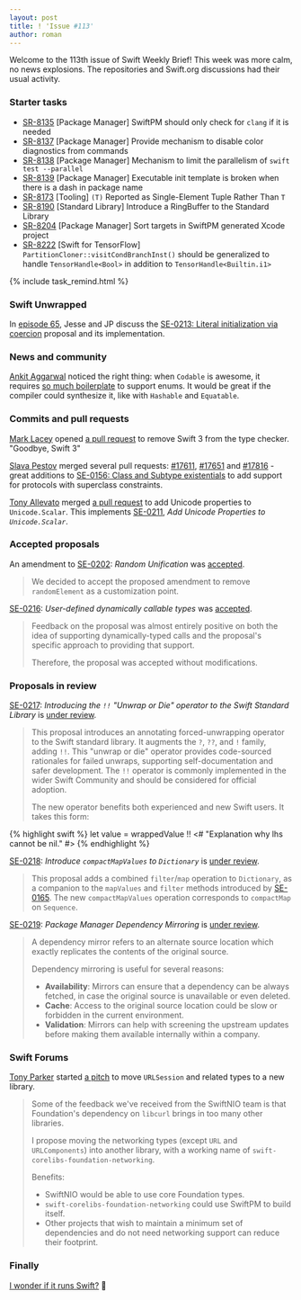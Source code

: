 ```yaml
---
layout: post
title: ! 'Issue #113'
author: roman
---
```


Welcome to the 113th issue of Swift Weekly Brief! This week was more calm, no news explosions. The repositories and Swift.org discussions had their usual activity.

<!--excerpt-->

### Starter tasks

- [SR-8135](https://bugs.swift.org/browse/SR-8135) [Package Manager] SwiftPM should only check for `clang` if it is needed
- [SR-8137](https://bugs.swift.org/browse/SR-8137) [Package Manager] Provide mechanism to disable color diagnostics from commands
- [SR-8138](https://bugs.swift.org/browse/SR-8138) [Package Manager] Mechanism to limit the parallelism of `swift test --parallel`
- [SR-8139](https://bugs.swift.org/browse/SR-8139) [Package Manager] Executable init template is broken when there is a dash in package name
- [SR-8173](https://bugs.swift.org/browse/SR-8172) [Tooling] `(T)` Reported as Single-Element Tuple Rather Than `T`
- [SR-8190](https://bugs.swift.org/browse/SR-8190) [Standard Library] Introduce a RingBuffer to the Standard Library
- [SR-8204](https://bugs.swift.org/browse/SR-8204) [Package Manager] Sort targets in SwiftPM generated Xcode project
- [SR-8222](https://bugs.swift.org/browse/SR-8222) [Swift for TensorFlow] `PartitionCloner::visitCondBranchInst()` should be generalized to handle `TensorHandle<Bool>` in addition to `TensorHandle<Builtin.i1>`

{% include task_remind.html %}

### Swift Unwrapped

In [episode 65](https://spec.fm/podcasts/swift-unwrapped/160476), Jesse and JP discuss the [SE-0213: Literal initialization via coercion](https://github.com/apple/swift-evolution/blob/master/proposals/0213-literal-init-via-coercion.md) proposal and its implementation.

### News and community

[Ankit Aggarwal](https://twitter.com/aciidb0mb3r) noticed the right thing: when `Codable` is awesome, it requires [so much boilerplate](https://github.com/apple/swift-package-manager/pull/1655/files#diff-31d171cad93e680d3ffc6cb3c4fc6848R13) to support enums. It would be great if the compiler could synthesize it, like with `Hashable` and `Equatable`.

### Commits and pull requests

[Mark Lacey](https://github.com/rudkx) opened [a pull request](https://github.com/apple/swift/pull/17691) to remove Swift 3 from the type checker. "Goodbye, Swift 3"

[Slava Pestov](https://twitter.com/slava_pestov) merged several pull requests: [#17611](https://github.com/apple/swift/pull/17611), [#17651](https://github.com/apple/swift/pull/17651) and [#17816](https://github.com/apple/swift/pull/17816) - great additions to [SE-0156: Class and Subtype existentials](https://github.com/apple/swift-evolution/blob/master/proposals/0156-subclass-existentials.md) to add support for protocols with superclass constraints.

[Tony Allevato](https://github.com/allevato) merged [a pull request](https://github.com/apple/swift/pull/15593) to add Unicode properties to `Unicode.Scalar`. This implements [SE-0211](https://github.com/apple/swift-evolution/blob/master/proposals/0211-unicode-scalar-properties.md), *Add Unicode Properties to `Unicode.Scalar`*.

### Accepted proposals

An amendment to [SE-0202](https://github.com/jckarter/swift-evolution/blob/master/proposals/0202-random-unification.md): *Random Unification* was [accepted](https://forums.swift.org/t/amendment-to-se-0202-removing-collection-randomelement-as-a-customization-point/14101).

> We decided to accept the proposed amendment to remove `randomElement` as a customization point.

[SE-0216](https://github.com/apple/swift-evolution/blob/master/proposals/0216-dynamic-callable.md): *User-defined dynamically callable types* was [accepted](https://forums.swift.org/t/accepted-se-216-user-defined-dynamically-callable-types/14110).

> Feedback on the proposal was almost entirely positive on both the idea of supporting dynamically-typed calls and the proposal's specific approach to providing that support.
>
> Therefore, the proposal was accepted without modifications.

### Proposals in review

[SE-0217](https://github.com/apple/swift-evolution/blob/master/proposals/0217-bangbang.md): *Introducing the `!!` "Unwrap or Die" operator to the Swift Standard Library* is [under review](https://forums.swift.org/t/se-0217-the-unwrap-or-die-operator/14107).

> This proposal introduces an annotating forced-unwrapping operator to the Swift standard library. It augments the `?`, `??`, and `!` family, adding `!!`. This "unwrap or die" operator provides code-sourced rationales for failed unwraps, supporting self-documentation and safer development. The `!!` operator is commonly implemented in the wider Swift Community and should be considered for official adoption.
>
> The new operator benefits both experienced and new Swift users. It takes this form:

{% highlight swift %}
let value = wrappedValue !! <# "Explanation why lhs cannot be nil." #>
{% endhighlight %}

[SE-0218](https://github.com/apple/swift-evolution/blob/master/proposals/0218-introduce-compact-map-values.md): *Introduce `compactMapValues` to `Dictionary`* is [under review](https://forums.swift.org/t/se-0218-introduce-compactmapvalues-to-dictionary/14266).

> This proposal adds a combined `filter`/`map` operation to `Dictionary`, as a companion to the `mapValues` and `filter` methods introduced by [SE-0165](https://github.com/apple/swift-evolution/blob/master/proposals/0165-dict.md). The new `compactMapValues` operation corresponds to `compactMap` on `Sequence`.

[SE-0219](https://github.com/apple/swift-evolution/blob/master/proposals/0219-package-manager-dependency-mirroring.md): *Package Manager Dependency Mirroring* is [under review](https://forums.swift.org/t/se-0219-package-manager-dependency-mirroring/14371).

> A dependency mirror refers to an alternate source location which exactly replicates the contents of the original source.
>
> Dependency mirroring is useful for several reasons:
>
> - **Availability**: Mirrors can ensure that a dependency can be always fetched, in case the original source is unavailable or even deleted.
> - **Cache**: Access to the original source location could be slow or forbidden in the current environment.
> - **Validation**: Mirrors can help with screening the upstream updates before making them available internally within a company.

### Swift Forums

[Tony Parker]() started [a pitch](https://forums.swift.org/t/pitch-move-urlsession-to-new-foundationnetworking-module/14002) to move `URLSession` and related types to a new library.

> Some of the feedback we've received from the SwiftNIO team is that Foundation's dependency on `libcurl` brings in too many other libraries.
>
> I propose moving the networking types (except `URL` and `URLComponents`) into another library, with a working name of `swift-corelibs-foundation-networking`.
>
> Benefits:
>
> - SwiftNIO would be able to use core Foundation types.
> - `swift-corelibs-foundation-networking` could use SwiftPM to build itself.
> - Other projects that wish to maintain a minimum set of dependencies and do not need networking support can reduce their footprint.

### Finally

[I wonder if it runs Swift?](https://twitter.com/slava_pestov/status/1016534163988496384) 🤔
